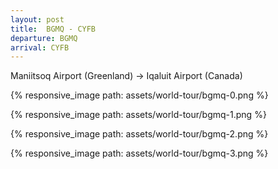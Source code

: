 ```yaml
---
layout: post
title:  BGMQ - CYFB
departure: BGMQ
arrival: CYFB
---
```


Maniitsoq Airport (Greenland) -> Iqaluit Airport (Canada)

{% responsive_image path: assets/world-tour/bgmq-0.png %}<br>

{% responsive_image path: assets/world-tour/bgmq-1.png %}<br>

{% responsive_image path: assets/world-tour/bgmq-2.png %}<br>

{% responsive_image path: assets/world-tour/bgmq-3.png %}<br>